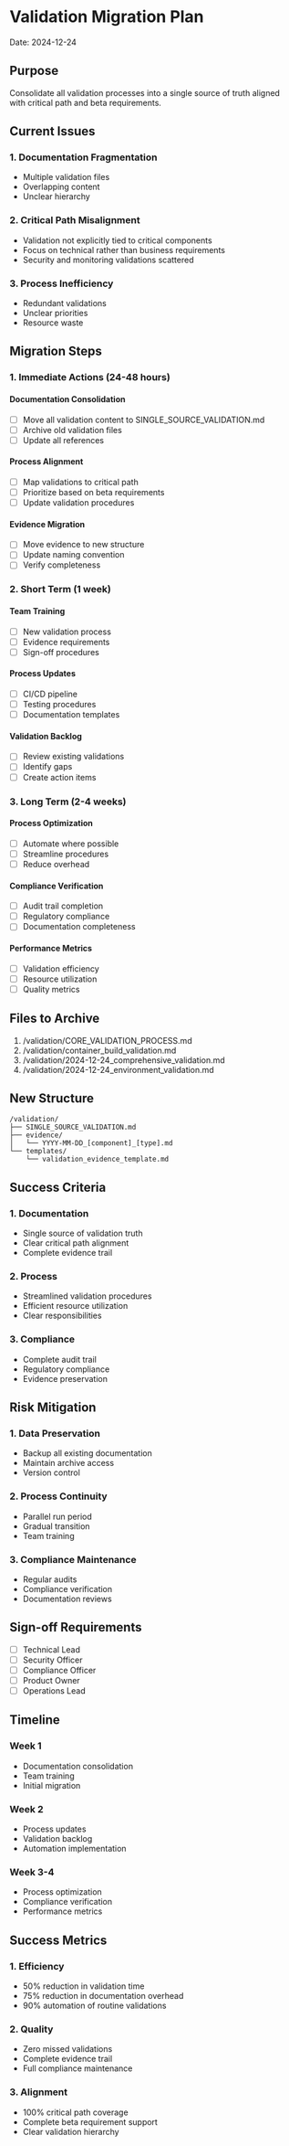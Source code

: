 # Validation Migration Plan
Date: 2024-12-24

## Purpose
Consolidate all validation processes into a single source of truth aligned with critical path and beta requirements.

## Current Issues

### 1. Documentation Fragmentation
- Multiple validation files
- Overlapping content
- Unclear hierarchy

### 2. Critical Path Misalignment
- Validation not explicitly tied to critical components
- Focus on technical rather than business requirements
- Security and monitoring validations scattered

### 3. Process Inefficiency
- Redundant validations
- Unclear priorities
- Resource waste

## Migration Steps

### 1. Immediate Actions (24-48 hours)

#### Documentation Consolidation
- [ ] Move all validation content to SINGLE_SOURCE_VALIDATION.md
- [ ] Archive old validation files
- [ ] Update all references

#### Process Alignment
- [ ] Map validations to critical path
- [ ] Prioritize based on beta requirements
- [ ] Update validation procedures

#### Evidence Migration
- [ ] Move evidence to new structure
- [ ] Update naming convention
- [ ] Verify completeness

### 2. Short Term (1 week)

#### Team Training
- [ ] New validation process
- [ ] Evidence requirements
- [ ] Sign-off procedures

#### Process Updates
- [ ] CI/CD pipeline
- [ ] Testing procedures
- [ ] Documentation templates

#### Validation Backlog
- [ ] Review existing validations
- [ ] Identify gaps
- [ ] Create action items

### 3. Long Term (2-4 weeks)

#### Process Optimization
- [ ] Automate where possible
- [ ] Streamline procedures
- [ ] Reduce overhead

#### Compliance Verification
- [ ] Audit trail completion
- [ ] Regulatory compliance
- [ ] Documentation completeness

#### Performance Metrics
- [ ] Validation efficiency
- [ ] Resource utilization
- [ ] Quality metrics

## Files to Archive

1. /validation/CORE_VALIDATION_PROCESS.md
2. /validation/container_build_validation.md
3. /validation/2024-12-24_comprehensive_validation.md
4. /validation/2024-12-24_environment_validation.md

## New Structure

```
/validation/
├── SINGLE_SOURCE_VALIDATION.md
├── evidence/
│   └── YYYY-MM-DD_[component]_[type].md
└── templates/
    └── validation_evidence_template.md
```

## Success Criteria

### 1. Documentation
- Single source of validation truth
- Clear critical path alignment
- Complete evidence trail

### 2. Process
- Streamlined validation procedures
- Efficient resource utilization
- Clear responsibilities

### 3. Compliance
- Complete audit trail
- Regulatory compliance
- Evidence preservation

## Risk Mitigation

### 1. Data Preservation
- Backup all existing documentation
- Maintain archive access
- Version control

### 2. Process Continuity
- Parallel run period
- Gradual transition
- Team training

### 3. Compliance Maintenance
- Regular audits
- Compliance verification
- Documentation reviews

## Sign-off Requirements

- [ ] Technical Lead
- [ ] Security Officer
- [ ] Compliance Officer
- [ ] Product Owner
- [ ] Operations Lead

## Timeline

### Week 1
- Documentation consolidation
- Team training
- Initial migration

### Week 2
- Process updates
- Validation backlog
- Automation implementation

### Week 3-4
- Process optimization
- Compliance verification
- Performance metrics

## Success Metrics

### 1. Efficiency
- 50% reduction in validation time
- 75% reduction in documentation overhead
- 90% automation of routine validations

### 2. Quality
- Zero missed validations
- Complete evidence trail
- Full compliance maintenance

### 3. Alignment
- 100% critical path coverage
- Complete beta requirement support
- Clear validation hierarchy
